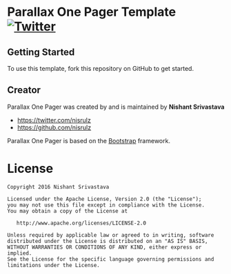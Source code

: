 # Parallax One Pager Template [![Twitter](https://img.shields.io/badge/Twitter-@nisrulz-blue.svg?style=flat)](http://twitter.com/nisrulz)

## Getting Started

To use this template, fork this repository on GitHub to get started.

## Creator

Parallax One Pager was created by and is maintained by **Nishant Srivastava**
* https://twitter.com/nisrulz
* https://github.com/nisrulz

Parallax One Pager is based on the [Bootstrap](http://getbootstrap.com/) framework.

License
=======

    Copyright 2016 Nishant Srivastava

    Licensed under the Apache License, Version 2.0 (the "License");
    you may not use this file except in compliance with the License.
    You may obtain a copy of the License at

       http://www.apache.org/licenses/LICENSE-2.0

    Unless required by applicable law or agreed to in writing, software
    distributed under the License is distributed on an "AS IS" BASIS,
    WITHOUT WARRANTIES OR CONDITIONS OF ANY KIND, either express or implied.
    See the License for the specific language governing permissions and
    limitations under the License.

